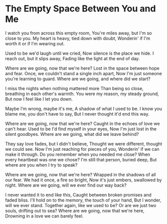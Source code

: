 # The Empty Space Between You and Me

I watch you from across this empty room,
You're miles away, but I'm so close to you.
My heart is heavy, tied down with doubt,
Wonderin' if I'm worth it or if I'm wearing out.

Used to be we'd laugh until we cried,
Now silence is the place we hide.
I reach out, but it slips away,
Fading like the light at the end of day.

Where are we going, now that we're here?
Lost in the space between hope and fear.
Once, we couldn't stand a single inch apart,
Now I'm just someone you're learning to guard.
Where are we going, and where did we start?

I miss the nights when nothing mattered more
Than being so close, breathing in each other's warmth.
You were my reason, my steady ground,
But now I feel like I let you down.

Maybe I'm wrong, maybe it's me,
A shadow of what I used to be.
I know you blame me, you don't have to say,
But I never thought it'd end this way.

Where are we going, now that we're here?
Caught in the echoes of love we can't hear.
Used to be I'd find myself in your eyes,
Now I'm just lost in the silent goodbyes.
Where are we going, what did we leave behind?

They say love fades, but I didn't believe,
Thought we were different, thought we could see.
Now I'm just reaching for pieces of you,
Wonderin' if we can make it through.
Do you remember when you needed me close?
When every heartbeat was one we chose?
I'm still that person, buried deep,
But where are you when I try to speak?

Where are we going, now that we're here?
Wrapped in the shadows of all our fear.
We had it once, a fire so bright,
Now it's just embers, swallowed by night.
Where are we going, will we ever find our way back?

I never wanted it to end like this,
Caught between broken promises and faded bliss.
I'll hold on to the memory, the touch of your hand,
But I wonder, will we ever stand.
Together again, like we used to be?
Or are we just two souls, drifting out to sea?
Where are we going, now that we're here,
Drowning in a love we can barely feel.